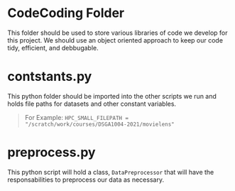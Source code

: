 # CodeCoding Folder

This folder should be used to store various libraries of code we develop 
for this project. We should use an object oriented approach to keep our 
code tidy, efficient, and debbugable.

# contstants.py
This python folder should be imported into the other scripts we run and holds file paths for datasets and other constant variables.
> For Example: `HPC_SMALL_FILEPATH = "/scratch/work/courses/DSGA1004-2021/movielens"`

# preprocess.py
This python script will hold a class, `DataPreprocessor` that will have the responsabilities to preprocess our data as necessary.